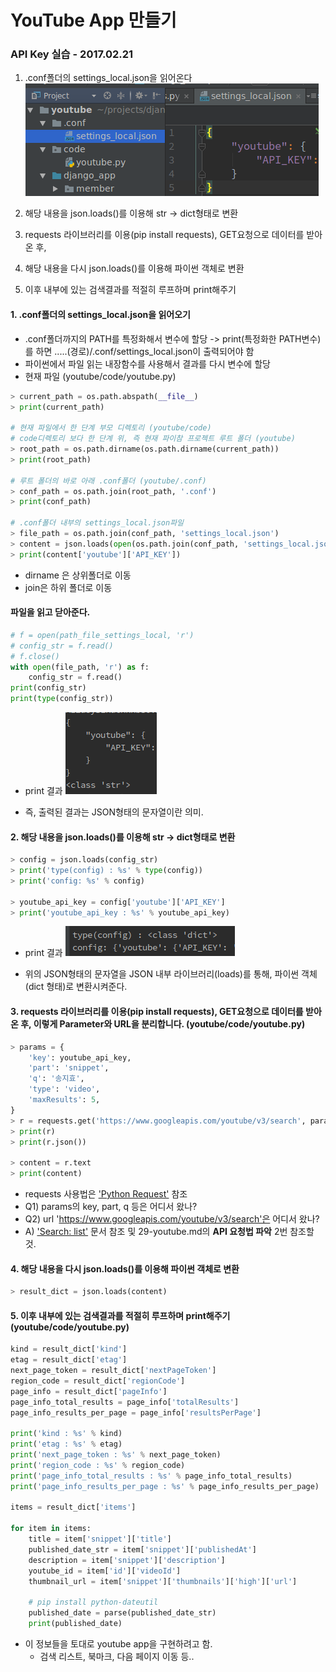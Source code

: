 # YouTube App 만들기
### API Key 실습 - 2017.02.21
1. .conf폴더의 settings_local.json을 읽어온다
![](imgs/youtube-apikey-setting.png)  

2. 해당 내용을 json.loads()를 이용해 str -> dict형태로 변환
3. requests 라이브러리를 이용(pip install requests), GET요청으로 데이터를 받아온 후,
4. 해당 내용을 다시 json.loads()를 이용해 파이썬 객체로 변환
5. 이후 내부에 있는 검색결과를 적절히 루프하며 print해주기

#### 1. .conf폴더의 settings_local.json을 읽어오기
- .conf폴더까지의 PATH를 특정화해서 변수에 할당
	-> print(특정화한 PATH변수) 를 하면
      .....(경로)/.conf/settings_local.json이 출력되어야 함
- 파이썬에서 파일 읽는 내장함수를 사용해서 결과를 다시 변수에 할당
- 현재 파일 (youtube/code/youtube.py)
```python
> current_path = os.path.abspath(__file__)
> print(current_path)

# 현재 파일에서 한 단계 부모 디렉토리 (youtube/code)
# code디렉토리 보다 한 단계 위, 즉 현재 파이참 프로젝트 루트 폴더 (youtube)
> root_path = os.path.dirname(os.path.dirname(current_path))
> print(root_path)

# 루트 폴더의 바로 아래 .conf폴더 (youtube/.conf)
> conf_path = os.path.join(root_path, '.conf')
> print(conf_path)

# .conf폴더 내부의 settings_local.json파일
> file_path = os.path.join(conf_path, 'settings_local.json')
> content = json.loads(open(os.path.join(conf_path, 'settings_local.json')).read())
> print(content['youtube']['API_KEY'])
```
- dirname 은 상위폴더로 이동
- join은 하위 폴더로 이동

#### 파일을 읽고 닫아준다.
```python
# f = open(path_file_settings_local, 'r')
# config_str = f.read()
# f.close()
with open(file_path, 'r') as f:
    config_str = f.read()
print(config_str)
print(type(config_str))
```
- print 결과
![](imgs/youtube-json.png)  

- 즉, 출력된 결과는 JSON형태의 문자열이란 의미.

#### 2. 해당 내용을 json.loads()를 이용해 str -> dict형태로 변환
```python
> config = json.loads(config_str)
> print('type(config) : %s' % type(config))
> print('config: %s' % config)

> youtube_api_key = config['youtube']['API_KEY']
> print('youtube_api_key : %s' % youtube_api_key)
```
- print 결과
![](imgs/youtube-json-loads.png)  

- 위의 JSON형태의 문자열을 JSON 내부 라이브러리(loads)를 통해, 파이썬 객체(dict 형태)로 변환시켜준다.

#### 3. requests 라이브러리를 이용(pip install requests), GET요청으로 데이터를 받아온 후, 이렇게 Parameter와 URL을 분리합니다. (youtube/code/youtube.py)
```python
> params = {
    'key': youtube_api_key,
    'part': 'snippet',
    'q': '송지효',
    'type': 'video',
    'maxResults': 5,
}
> r = requests.get('https://www.googleapis.com/youtube/v3/search', params=params)
> print(r)
> print(r.json())

> content = r.text
> print(content)
```
- requests 사용법은 ['Python Request'](http://docs.python-requests.org/en/master/user/quickstart/#make-a-request) 참조
- Q1) params의 key, part, q 등은 어디서 왔나?
- Q2) url 'https://www.googleapis.com/youtube/v3/search'은 어디서 왔나?
- A) ['Search: list'](https://developers.google.com/youtube/v3/docs/search/list) 문서 참조 및 29-youtube.md의 **API 요청법 파악** 2번 참조할 것.

#### 4. 해당 내용을 다시 json.loads()를 이용해 파이썬 객체로 변환
```python
> result_dict = json.loads(content)
```

#### 5. 이후 내부에 있는 검색결과를 적절히 루프하며 print해주기(youtube/code/youtube.py)
```python
kind = result_dict['kind']
etag = result_dict['etag']
next_page_token = result_dict['nextPageToken']
region_code = result_dict['regionCode']
page_info = result_dict['pageInfo']
page_info_total_results = page_info['totalResults']
page_info_results_per_page = page_info['resultsPerPage']

print('kind : %s' % kind)
print('etag : %s' % etag)
print('next_page_token : %s' % next_page_token)
print('region_code : %s' % region_code)
print('page_info_total_results : %s' % page_info_total_results)
print('page_info_results_per_page : %s' % page_info_results_per_page)

items = result_dict['items']

for item in items:
    title = item['snippet']['title']
    published_date_str = item['snippet']['publishedAt']
    description = item['snippet']['description']
    youtube_id = item['id']['videoId']
    thumbnail_url = item['snippet']['thumbnails']['high']['url']

    # pip install python-dateutil
    published_date = parse(published_date_str)
    print(published_date)
```
 - 이 정보들을 토대로 youtube app을 구현하려고 함.
 	- 검색 리스트, 북마크, 다음 페이지 이동 등..
